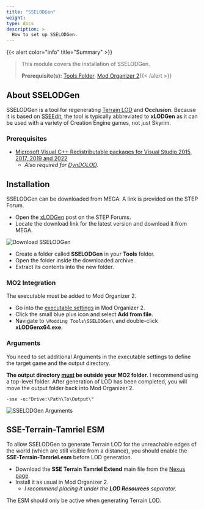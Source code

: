 ```yaml
---
title: "SSELODGen"
weight:
type: docs
description: >
  How to set up SSELODGen.
---
```


{{< alert color="info" title="Summary" >}}
> This module covers the installation of SSELODGen.<p>
> **Prerequisite(s):** [Tools Folder](/bg/tool-setup/tools-folder/), [Mod Organizer 2](/bg/tool-setup/mo2){{< /alert >}}

## About SSELODGen

SSELODGen is a tool for regenerating [Terrain LOD](/bg/knowledge-base/distant-lods/) and **Occlusion**. Because it is based on [SSEEdit](/bg/tool-setup/sseedit/), the tool is typically abbreviated to **xLODGen** as it can be used with a variety of Creation Engine games, not just Skyrim.

### Prerequisites

- [ Microsoft Visual C++ Redistributable packages for Visual Studio 2015, 2017, 2019 and 2022](https://learn.microsoft.com/en-US/cpp/windows/latest-supported-vc-redist?view=msvc-170)
  - *Also required for [DynDOLOD](/bg/tool-setup/dyndolod/).*

## Installation

SSELODGen can be downloaded from MEGA. A link is provided on the STEP Forum.

- Open the [xLODGen](https://stepmodifications.org/forum/topic/13451-xlodgen-terrain-lod-beta-98-for-fnv-fo3-fo4-fo4vr-tes5-sse-tes5vr-enderal-enderalse/) post on the STEP Forums.
- Locate the download link for the latest version and download it from MEGA.

![Download SSELODGen](/Pictures/bg/tool-setup/sselodgen/download-sselodgen.png)

- Create a folder called **SSELODGen** in your **Tools** folder.
- Open the  folder inside the downloaded archive.
- Extract its contents into the new folder.

### MO2 Integration

The executable must be added to Mod Organizer 2.

- Go into the [executable settings](/Pictures/bg/mo2-executables-settings.png) in Mod Organizer 2.
- Click the small blue plus icon and select **Add from file**.
- Navigate to `\Modding Tools\SSELODGen\` and double-click **xLODGenx64.exe**.

### Arguments

You need to set additional Arguments in the executable settings to define the target game and the output directory.

**The output directory <u>must</u> be outside your MO2 folder.** I recommend using a top-level folder. After generation of LOD has been completed, you will move the output folder back into Mod Organizer 2.

```
-sse -o:"Drive:\Path\To\Output\"
```

![SSELODGen Arguments](/Pictures/bg/tool-setup/sselodgen/sselodgen-arguments.png)

## SSE-Terrain-Tamriel ESM

To allow SSELODGen to generate Terrain LOD for the unreachable edges of the world (which are still visible from a distance), you should enable the **SSE-Terrain-Tamriel.esm** before LOD generation.

- Download the **SSE Terrain Tamriel Extend** main file from the [Nexus page](https://www.nexusmods.com/skyrimspecialedition/mods/54680?tab=files).
- Install it as usual in Mod Organizer 2.
  - *I recommend placing it under the **LOD Resources** separator.*

The ESM should only be active when generating Terrain LOD.